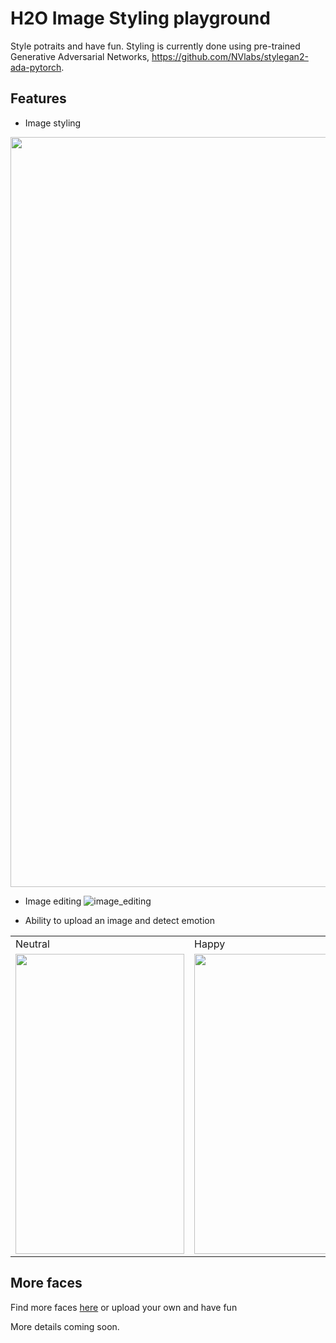 # H2O Image Styling playground
Style potraits and have fun. Styling is currently done using pre-trained Generative Adversarial Networks, https://github.com/NVlabs/stylegan2-ada-pytorch.

## Features
- Image styling
<img width="1200" alt="" src="https://user-images.githubusercontent.com/1318029/174354513-cf58d0d2-d1dd-4d86-a95a-e73c1bc05c53.png">

- Image editing
![image_editing](https://user-images.githubusercontent.com/1318029/174355648-dbfee284-305c-4707-85e9-14fd9c1e4b97.gif)

- Ability to upload an image and detect emotion
<table>
  <tr>
     <td>Neutral</td>
     <td>Happy</td>
     <td>Sad</td>
  </tr>
  <tr>
    <td><img src="https://user-images.githubusercontent.com/1318029/174356894-e0d3633f-0e0d-4317-ad0e-ce9981bf167a.png" width=270 height=480></td>
    <td><img src="https://user-images.githubusercontent.com/1318029/174357382-0c9a4cbe-9680-4266-8445-81afc838f552.png" width=270 height=480></td>
    <td><img src="https://user-images.githubusercontent.com/1318029/174359514-26317b6f-5e1c-4f17-acc7-4ede68aafe6e.png" width=270 height=480></td>
  </tr>
 </table>


## More faces
Find more faces [here](https://drive.google.com/drive/folders/1tZUcXDBeOibC6jcMCtgRRz67pzrAHeHL) or upload your own and have fun


More details coming soon.

